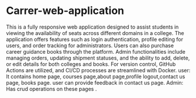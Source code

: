 # Carrer-web-application
This is a fully responsive web application designed to assist students in viewing the availability of seats across different domains in a college. 
The application offers features such as login authentication, profile editing for users, and order tracking for administrators.
Users can also purchase career guidance books through the platform.
Admin functionalities include managing orders, updating shipment statuses, and the ability to add, delete, or edit details for both colleges and books.
For version control, GitHub Actions are utilized, and CI/CD processes are streamlined with Docker.
 user:
 It contains home page, courses page,about page,profile logout,contact us page, books page.
 user can provide feedback in contact us page.
 Admin:
 Has crud operations on these pages .




